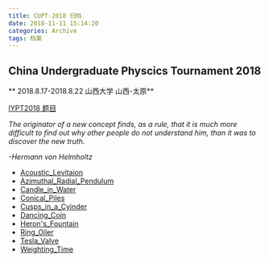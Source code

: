 ```yaml
---
title: CUPT-2018 归档
date: 2018-11-11 15:14:20
categories: Archive
tags: 档案
---
```


## China Undergraduate Physcics Tournament 2018

** 2018.8.17-2018.8.22  山西大学  山西-太原**


[IYPT2018 题目](/asset/files/CUPT/2018/problems.pdf)

*The originator of a new concept finds, as a rule, that it is much more difficult to find out why other people do not understand him, than it was to discover the new truth.*

*-Hermann von Helmholtz*

- [Acoustic_Levitaion](/asset/files/CUPT/2018/Acoustic_Levitation.pptx)
- [Azimuthal_Radial_Pendulum](/asset/files/CUPT/2018/Azimuthal_Radial_Pendulum.pdf)
- [Candle_in_Water](/asset/files/CUPT/2018/Candle_in_Water.pdf)
- [Conical_Piles](/asset/files/CUPT/2018/Conical_Piles.pptx)
- [Cusps_in_a_Cyinder](/asset/files/CUPT/2018/Cusps_in_a_Cyinder.pptx)
- [Dancing_Coin](/asset/files/CUPT/2018/Dancing_Coin.pdf)
- [Heron's_Fountain](/asset/files/CUPT/2018/Heron's_Fountain.pdf)
- [Ring_Oiler](/asset/files/CUPT/2018/Ring_Oiler.pptx)
- [Tesla_Valve](/asset/files/CUPT/2018/Tesla_Valve.pdf)
- [Weighting_Time](/asset/files/CUPT/2018/Weighting_Time.pptx)

